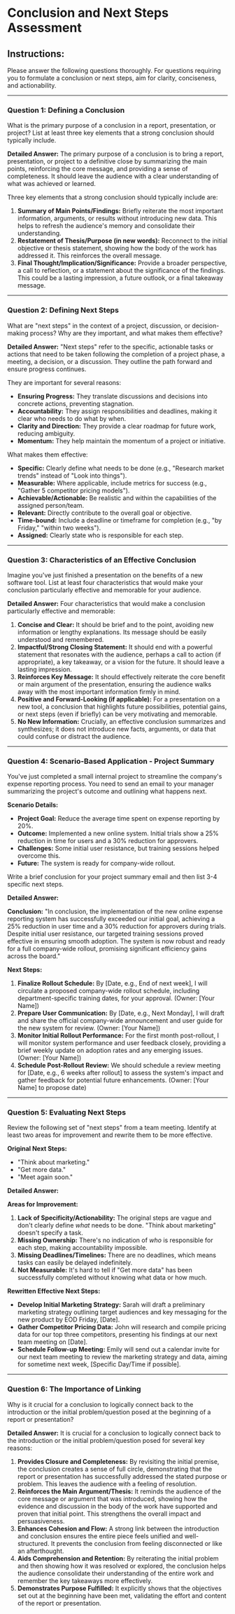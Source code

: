 # Conclusion and Next Steps Assessment

## Instructions:
Please answer the following questions thoroughly. For questions requiring you to formulate a conclusion or next steps, aim for clarity, conciseness, and actionability.

---

### Question 1: Defining a Conclusion
What is the primary purpose of a conclusion in a report, presentation, or project? List at least three key elements that a strong conclusion should typically include.

**Detailed Answer:**
The primary purpose of a conclusion is to bring a report, presentation, or project to a definitive close by summarizing the main points, reinforcing the core message, and providing a sense of completeness. It should leave the audience with a clear understanding of what was achieved or learned.

Three key elements that a strong conclusion should typically include are:
1.  **Summary of Main Points/Findings:** Briefly reiterate the most important information, arguments, or results without introducing new data. This helps to refresh the audience's memory and consolidate their understanding.
2.  **Restatement of Thesis/Purpose (in new words):** Reconnect to the initial objective or thesis statement, showing how the body of the work has addressed it. This reinforces the overall message.
3.  **Final Thought/Implication/Significance:** Provide a broader perspective, a call to reflection, or a statement about the significance of the findings. This could be a lasting impression, a future outlook, or a final takeaway message.

---

### Question 2: Defining Next Steps
What are "next steps" in the context of a project, discussion, or decision-making process? Why are they important, and what makes them effective?

**Detailed Answer:**
"Next steps" refer to the specific, actionable tasks or actions that need to be taken following the completion of a project phase, a meeting, a decision, or a discussion. They outline the path forward and ensure progress continues.

They are important for several reasons:
*   **Ensuring Progress:** They translate discussions and decisions into concrete actions, preventing stagnation.
*   **Accountability:** They assign responsibilities and deadlines, making it clear who needs to do what by when.
*   **Clarity and Direction:** They provide a clear roadmap for future work, reducing ambiguity.
*   **Momentum:** They help maintain the momentum of a project or initiative.

What makes them effective:
*   **Specific:** Clearly define what needs to be done (e.g., "Research market trends" instead of "Look into things").
*   **Measurable:** Where applicable, include metrics for success (e.g., "Gather 5 competitor pricing models").
*   **Achievable/Actionable:** Be realistic and within the capabilities of the assigned person/team.
*   **Relevant:** Directly contribute to the overall goal or objective.
*   **Time-bound:** Include a deadline or timeframe for completion (e.g., "by Friday," "within two weeks").
*   **Assigned:** Clearly state who is responsible for each step.

---

### Question 3: Characteristics of an Effective Conclusion
Imagine you've just finished a presentation on the benefits of a new software tool. List at least four characteristics that would make your conclusion particularly effective and memorable for your audience.

**Detailed Answer:**
Four characteristics that would make a conclusion particularly effective and memorable:

1.  **Concise and Clear:** It should be brief and to the point, avoiding new information or lengthy explanations. Its message should be easily understood and remembered.
2.  **Impactful/Strong Closing Statement:** It should end with a powerful statement that resonates with the audience, perhaps a call to action (if appropriate), a key takeaway, or a vision for the future. It should leave a lasting impression.
3.  **Reinforces Key Message:** It should effectively reiterate the core benefit or main argument of the presentation, ensuring the audience walks away with the most important information firmly in mind.
4.  **Positive and Forward-Looking (if applicable):** For a presentation on a new tool, a conclusion that highlights future possibilities, potential gains, or next steps (even if briefly) can be very motivating and memorable.
5.  **No New Information:** Crucially, an effective conclusion summarizes and synthesizes; it does not introduce new facts, arguments, or data that could confuse or distract the audience.

---

### Question 4: Scenario-Based Application - Project Summary
You've just completed a small internal project to streamline the company's expense reporting process. You need to send an email to your manager summarizing the project's outcome and outlining what happens next.

**Scenario Details:**
*   **Project Goal:** Reduce the average time spent on expense reporting by 20%.
*   **Outcome:** Implemented a new online system. Initial trials show a 25% reduction in time for users and a 30% reduction for approvers.
*   **Challenges:** Some initial user resistance, but training sessions helped overcome this.
*   **Future:** The system is ready for company-wide rollout.

Write a brief conclusion for your project summary email and then list 3-4 specific next steps.

**Detailed Answer:**

**Conclusion:**
"In conclusion, the implementation of the new online expense reporting system has successfully exceeded our initial goal, achieving a 25% reduction in user time and a 30% reduction for approvers during trials. Despite initial user resistance, our targeted training sessions proved effective in ensuring smooth adoption. The system is now robust and ready for a full company-wide rollout, promising significant efficiency gains across the board."

**Next Steps:**
1.  **Finalize Rollout Schedule:** By [Date, e.g., End of next week], I will circulate a proposed company-wide rollout schedule, including department-specific training dates, for your approval. (Owner: [Your Name])
2.  **Prepare User Communication:** By [Date, e.g., Next Monday], I will draft and share the official company-wide announcement and user guide for the new system for review. (Owner: [Your Name])
3.  **Monitor Initial Rollout Performance:** For the first month post-rollout, I will monitor system performance and user feedback closely, providing a brief weekly update on adoption rates and any emerging issues. (Owner: [Your Name])
4.  **Schedule Post-Rollout Review:** We should schedule a review meeting for [Date, e.g., 6 weeks after rollout] to assess the system's impact and gather feedback for potential future enhancements. (Owner: [Your Name] to propose date)

---

### Question 5: Evaluating Next Steps
Review the following set of "next steps" from a team meeting. Identify at least two areas for improvement and rewrite them to be more effective.

**Original Next Steps:**
*   "Think about marketing."
*   "Get more data."
*   "Meet again soon."

**Detailed Answer:**

**Areas for Improvement:**
1.  **Lack of Specificity/Actionability:** The original steps are vague and don't clearly define *what* needs to be done. "Think about marketing" doesn't specify a task.
2.  **Missing Ownership:** There's no indication of *who* is responsible for each step, making accountability impossible.
3.  **Missing Deadlines/Timelines:** There are no deadlines, which means tasks can easily be delayed indefinitely.
4.  **Not Measurable:** It's hard to tell if "Get more data" has been successfully completed without knowing what data or how much.

**Rewritten Effective Next Steps:**

*   **Develop Initial Marketing Strategy:** Sarah will draft a preliminary marketing strategy outlining target audiences and key messaging for the new product by EOD Friday, [Date].
*   **Gather Competitor Pricing Data:** John will research and compile pricing data for our top three competitors, presenting his findings at our next team meeting on [Date].
*   **Schedule Follow-up Meeting:** Emily will send out a calendar invite for our next team meeting to review the marketing strategy and data, aiming for sometime next week, [Specific Day/Time if possible].

---

### Question 6: The Importance of Linking
Why is it crucial for a conclusion to logically connect back to the introduction or the initial problem/question posed at the beginning of a report or presentation?

**Detailed Answer:**
It is crucial for a conclusion to logically connect back to the introduction or the initial problem/question posed for several key reasons:

1.  **Provides Closure and Completeness:** By revisiting the initial premise, the conclusion creates a sense of full circle, demonstrating that the report or presentation has successfully addressed the stated purpose or problem. This leaves the audience with a feeling of resolution.
2.  **Reinforces the Main Argument/Thesis:** It reminds the audience of the core message or argument that was introduced, showing how the evidence and discussion in the body of the work have supported and proven that initial point. This strengthens the overall impact and persuasiveness.
3.  **Enhances Cohesion and Flow:** A strong link between the introduction and conclusion ensures the entire piece feels unified and well-structured. It prevents the conclusion from feeling disconnected or like an afterthought.
4.  **Aids Comprehension and Retention:** By reiterating the initial problem and then showing how it was resolved or explored, the conclusion helps the audience consolidate their understanding of the entire work and remember the key takeaways more effectively.
5.  **Demonstrates Purpose Fulfilled:** It explicitly shows that the objectives set out at the beginning have been met, validating the effort and content of the report or presentation.